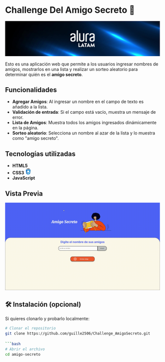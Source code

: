 # Challenge Del Amigo Secreto 🎁

![App Screenshot](assets/AluraLatam.jpeg)

Esto es una aplicación web que permite a los usuarios ingresar nombres de amigos, mostrarlos en una lista 
y realizar un sorteo aleatorio para determinar quién es el **amigo secreto**.


##  Funcionalidades

- **Agregar Amigos**: Al ingresar un nombre en el campo de texto  es añadido a la lista.
- **Validación de entrada**: Si el campo está vacío, muestra un mensaje de error.
- **Lista de Amigos**: Muestra todos los amigos ingresados dinámicamente en la página.
- **Sorteo aleatorio**: Selecciona un nombre al azar de la lista y lo muestra como "amigo secreto".

##  Tecnologías utilizadas

- **HTML5** 
- **CSS3** <img src="assets/css.png" alt="CSS" width="20"/>
- **JavaScript** 

 
##  Vista Previa
![App Screenshot](assets/demostracion.gif)


## 🛠 Instalación (opcional)

Si quieres clonarlo y probarlo localmente:

```bash
# Clonar el repositorio
git clone https://github.com/guille2506/Challenge_AmigoSecreto.git

```bash
# Abrir el archivo
cd amigo-secreto
